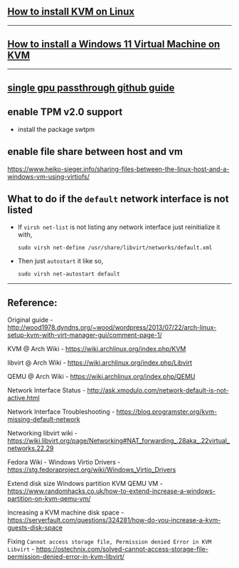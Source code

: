 ## [How to install KVM on Linux](https://sysguides.com/install-kvm-on-linux)
---
## [How to install a Windows 11 Virtual Machine on KVM](https://sysguides.com/install-a-windows-11-virtual-machine-on-kvm)
---
## [single gpu passthrough github guide](https://github.com/QaidVoid/Complete-Single-GPU-Passthrough)

## enable TPM v2.0 support

* install the package swtpm

## enable file share between host and vm

https://www.heiko-sieger.info/sharing-files-between-the-linux-host-and-a-windows-vm-using-virtiofs/


## What to do if the `default` network interface is not listed

   * If `virsh net-list` is not listing any network interface just reinitialize it with,
   
         sudo virsh net-define /usr/share/libvirt/networks/default.xml
   
   * Then just `autostart` it like so,
   
         sudo virsh net-autostart default 

---
## Reference:

Original guide - http://wood1978.dyndns.org/~wood/wordpress/2013/07/22/arch-linux-setup-kvm-with-virt-manager-gui/comment-page-1/
 
KVM @ Arch Wiki - https://wiki.archlinux.org/index.php/KVM

libvirt @ Arch Wiki - https://wiki.archlinux.org/index.php/Libvirt

QEMU @ Arch Wiki - https://wiki.archlinux.org/index.php/QEMU

Network Interface Status - http://ask.xmodulo.com/network-default-is-not-active.html

Network Interface Troubleshooting - https://blog.programster.org/kvm-missing-default-network

Networking libvirt wiki - https://wiki.libvirt.org/page/Networking#NAT_forwarding_.28aka_.22virtual_networks.22.29

Fedora Wiki - Windows Virtio Drivers - https://stg.fedoraproject.org/wiki/Windows_Virtio_Drivers

Extend disk size Windows partition KVM QEMU VM - https://www.randomhacks.co.uk/how-to-extend-increase-a-windows-partition-on-kvm-qemu-vm/

Increasing a KVM machine disk space - https://serverfault.com/questions/324281/how-do-you-increase-a-kvm-guests-disk-space

Fixing `Cannot access storage file, Permission denied Error in KVM Libvirt` - https://ostechnix.com/solved-cannot-access-storage-file-permission-denied-error-in-kvm-libvirt/
